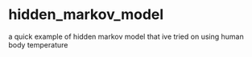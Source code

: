 # hidden_markov_model
 a quick example of hidden markov model that ive tried on using human body temperature
